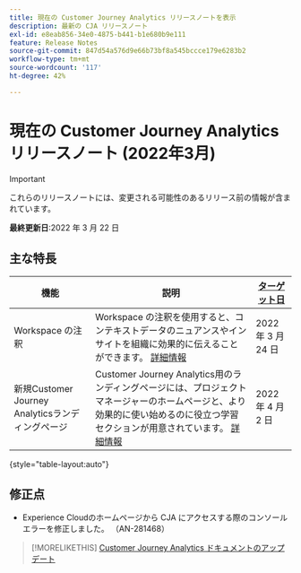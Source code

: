 ```yaml
---
title: 現在の Customer Journey Analytics リリースノートを表示
description: 最新の CJA リリースノート
exl-id: e8eab856-34e0-4875-b441-b1e680b9e111
feature: Release Notes
source-git-commit: 847d54a576d9e66b73bf8a545bccce179e6283b2
workflow-type: tm+mt
source-wordcount: '117'
ht-degree: 42%

---
```


# 現在の Customer Journey Analytics リリースノート (2022年3月)

>[!IMPORTANT]
>
>これらのリリースノートには、変更される可能性のあるリリース前の情報が含まれています。

**最終更新日**:2022 年 3 月 22 日

## 主な特長

| 機能 | 説明 | [ターゲット日](/help/release-notes/releases.md) |
| ----------- | ---------- | ----- |
| Workspace の注釈 | Workspace の注釈を使用すると、コンテキストデータのニュアンスやインサイトを組織に効果的に伝えることができます。 [詳細情報](/help/components/annotations/overview.md) | 2022 年 3 月 24 日 |
| 新規Customer Journey Analyticsランディングページ | Customer Journey Analytics用のランディングページには、プロジェクトマネージャーのホームページと、より効果的に使い始めるのに役立つ学習セクションが用意されています。 [詳細情報](/help/getting-started/landing.md) | 2022 年 4 月 2 日 |

{style=&quot;table-layout:auto&quot;}

## 修正点

* Experience Cloudのホームページから CJA にアクセスする際のコンソールエラーを修正しました。 （AN-281468）

>[!MORELIKETHIS]
>[Customer Journey Analytics ドキュメントのアップデート](/help/release-notes/doc-changes.md)
